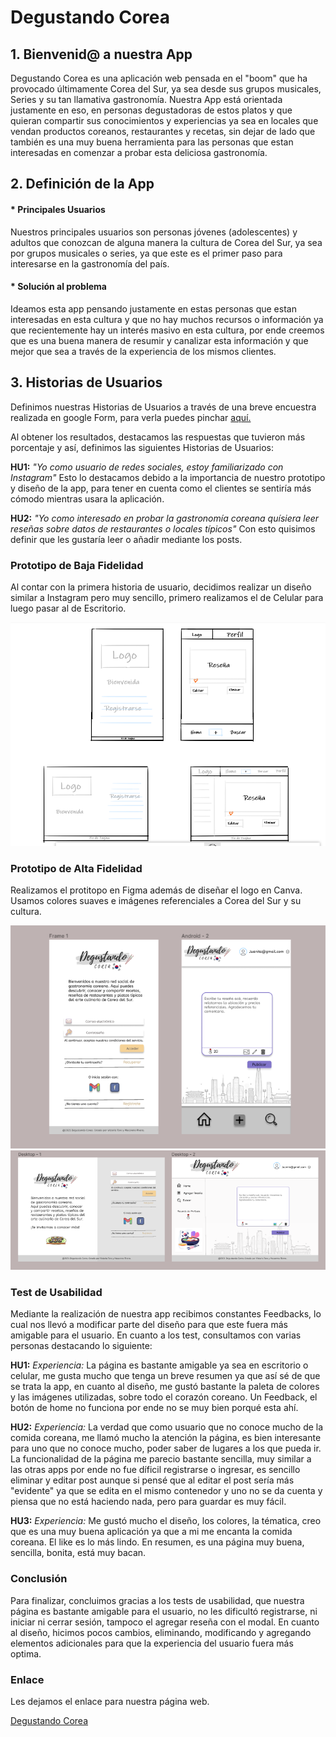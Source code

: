 # Degustando Corea 

## 1. Bienvenid@ a nuestra App 

Degustando Corea es una aplicación web pensada en el "boom" que ha provocado últimamente Corea del Sur, ya sea desde sus grupos musicales, Series y su tan llamativa gastronomía. 
Nuestra App está orientada justamente en eso, en personas degustadoras de estos platos y que quieran compartir sus conocimientos y experiencias ya sea en locales que vendan productos coreanos, restaurantes y recetas, sin dejar de lado que también es una muy buena herramienta para las personas que estan interesadas en comenzar a probar esta deliciosa gastronomía. 

## 2. Definición de la App

#### * Principales Usuarios

Nuestros principales usuarios son personas jóvenes (adolescentes) y adultos que conozcan de alguna manera la cultura de Corea del Sur, ya sea por grupos musicales o series, ya que este es el primer paso para interesarse en la gastronomía del país.

#### * Solución al problema

Ideamos esta app pensando justamente en estas personas que estan interesadas en esta cultura y que no hay muchos recursos o información ya que recientemente hay un interés masivo en esta cultura, por ende creemos que es una buena manera de resumir y canalizar esta información y que mejor que sea a través de la experiencia de los mismos clientes. 

## 3. Historias de Usuarios

Definimos nuestras Historias de Usuarios a través de una breve encuestra realizada en google Form, para verla puedes pinchar [aquí.](https://forms.gle/okDQAZ2qDNRWm71g7)

Al obtener los resultados, destacamos las respuestas que tuvieron más porcentaje y así, definimos las siguientes Historias de Usuarios:

**HU1:** _"Yo como usuario de redes sociales, estoy familiarizado con Instagram"_
Esto lo destacamos debido a la importancia de nuestro prototipo y diseño de la app, para tener en cuenta como el clientes se sentiría más cómodo mientras usara la aplicación.

**HU2:** _"Yo como interesado en probar la gastronomía coreana quísiera leer reseñas sobre datos de restaurantes o locales típicos"_
Con esto quisimos definir que les gustaría leer o añadir mediante los posts. 

### Prototipo de Baja Fidelidad

Al contar con la primera historia de usuario, decidimos realizar un diseño similar a Instagram pero muy sencillo, primero realizamos el de Celular para luego pasar al de Escritorio.

![prototipo de Baja Fidelidad](src/imagenes/prototipobf.png)

### Prototipo de Alta Fidelidad

Realizamos el protitopo en Figma además de diseñar el logo en Canva.
Usamos colores suaves e imágenes referenciales a Corea del Sur y su cultura.

![prototipo de Alta Fidelidad](src/imagenes/celularaf.png)
![prototipo de Alta Fidelidad](src/imagenes/escritorioaf.png)

### Test de Usabilidad

Mediante la realización de nuestra app recibimos constantes Feedbacks, lo cual nos llevó a modificar parte del diseño para que este fuera más amigable para el usuario.
En cuanto a los test, consultamos con varias personas destacando lo siguiente:

**HU1:** 
_Experiencia:_ La página es bastante amigable ya sea en escritorio o celular, me gusta mucho que tenga un breve resumen ya que así sé de que se trata la app, en cuanto al diseño, me gustó bastante la paleta de colores y las imágenes utilizadas, sobre todo el corazón coreano. Un Feedback, el botón de home no funciona por ende no se muy bien porqué esta ahí.

**HU2:** 
_Experiencia:_ La verdad que como usuario que no conoce mucho de la comida coreana, me llamó mucho la atención la página, es bien interesante para uno que no conoce mucho, poder saber de lugares a los que pueda ir. La funcionalidad de la página me parecio bastante sencilla, muy similar a las otras apps por ende no fue díficil  registrarse o ingresar, es sencillo eliminar y editar post aunque si pensé que al editar el post sería más "evidente" ya que se edita en el mismo contenedor y uno no se da cuenta y piensa que no está haciendo nada, pero para guardar es muy fácil.

**HU3:** 
_Experiencia:_ Me gustó mucho el diseño, los colores, la tématica, creo que es una muy buena aplicación ya que a mi me encanta la comida coreana. El like es lo más lindo. En resumen, es una página muy buena, sencilla, bonita, está muy bacan. 

### Conclusión

Para finalizar, concluimos gracias a los tests de usabilidad, que nuestra página es bastante amigable para el usuario, no les dificultó registrarse, ni iniciar ni cerrar sesión, tampoco el agregar reseña con el modal. 
En cuanto al diseño, hicimos pocos cambios, eliminando, modificando y agregando elementos adicionales para que la experiencia del usuario fuera más optima. 

### Enlace

Les dejamos el enlace para nuestra página web.

[Degustando Corea](https://degustando-corea-scl018.web.app/#/login)
